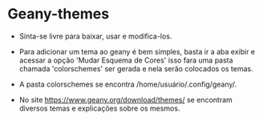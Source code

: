 # Geany-themes

- Sinta-se livre para baixar, usar e modifica-los. 

- Para adicionar um tema ao geany é bem simples, basta ir a aba exibir e acessar a opção 'Mudar Esquema de Cores' isso fara uma 
pasta chamada 'colorschemes' ser gerada e nela serão colocados os temas.

- A pasta colorschemes se encontra /home/usuário/.config/geany/.
- No site https://www.geany.org/download/themes/ se encontram diversos temas e explicações sobre os mesmos. 
